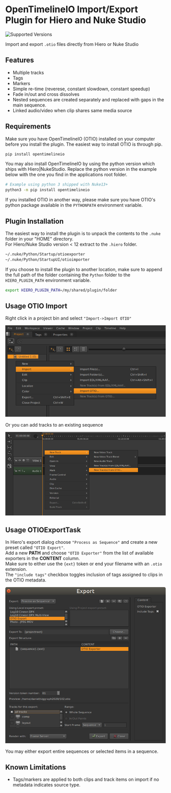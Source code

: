 # OpenTimelineIO Import/Export Plugin for Hiero and Nuke Studio
![Supported Versions](https://img.shields.io/badge/OpenTimelineIO-0.13+-green.svg)

Import and export `.otio` files directly from Hiero or Nuke Studio


## Features

* Multiple tracks
* Tags
* Markers
* Simple re-time (reverese, constant slowdown, constant speedup)
* Fade in/out and cross dissolves
* Nested sequences are created separately and replaced with gaps in the main sequence.
* Linked audio/video when clip shares same media source
   

## Requirements

Make sure you have OpenTimelineIO (OTIO) installed on your computer before you
install the plugin. The easiest way to install OTIO is through pip.
``` bash
pip install opentimelineio
```

You may also install OpenTimelineIO by using the python version which ships
with Hiero|NukeStudio. Replace the python version in the example below with the
one you find in the applications root folder.

```bash
# Example using python 3 shipped with Nuke13+
python3 -m pip install opentimelineio
```

If you installed OTIO in another way, please make sure you have OTIO's 
python package available in the `PYTHONPATH` environment variable.


## Plugin Installation

The easiest way to install the plugin is to unpack the contents to the `.nuke` 
folder in your "HOME" directory.<br>
For Hiero/Nuke Studio version < 12 extract to the `.hiero` folder.

```bash
~/.nuke/Python/Startup/otioexporter
~/.nuke/Python/StartupUI/otioimporter
```

If you choose to install the plugin to another location, make sure to append 
the full path of the folder containing the `Python` folder to the 
`HIERO_PLUGIN_PATH` environment variable.

```bash
export HIERO_PLUGIN_PATH=/my/shared/plugin/folder
```
 

## Usage OTIO Import

Right click in a project bin and select `"Import->Import OTIO"`

![Import Bin](_static/import_bin.png "Import OTIO from project bin view")

Or you can add tracks to an existing sequence

![Import Sequence](_static/import_sequence.png "Import OTIO from a sequence")


## Usage OTIOExportTask

In Hiero's export dialog choose `"Process as Sequence"` and create a new preset 
called `"OTIO Export"`.<br>
Add a new **PATH** and choose `"OTIO Exporter"` from the list of available 
exporters in the **CONTENT** column.<br> 
Make sure to either use the `{ext}` token or end your filename with an 
`.otio` extension.<br>
The `"include tags"` checkbox toggles inclusion of tags assigned to clips in 
the OTIO metadata.<br>

![Export Sequence](_static/export_settings.png "Export OTIO file")

You may either export entire sequences or selected items in a sequence.


## Known Limitations

* Tags/markers are applied to both clips and track items on import if no 
  metadata indicates source type. 
